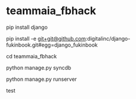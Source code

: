 teammaia_fbhack
===============

pip install django

pip install -e git+git@github.com:digitalinc/django-fukinbook.git#egg=django_fukinbook

cd teammaia_fbhack

python manage.py syncdb

python manage.py runserver

test
